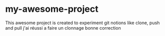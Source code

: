 # my-awesome-project

This awesome project is created to experiment git notions like clone, push and pull
j'ai réussi a faire un clonnage bonne correction
